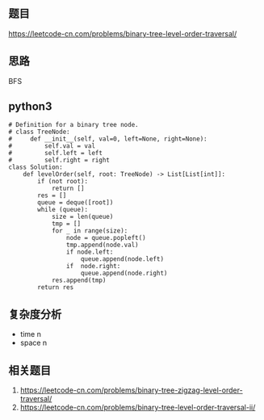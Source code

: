 ## 题目
https://leetcode-cn.com/problems/binary-tree-level-order-traversal/

## 思路
BFS

## python3
```python3
# Definition for a binary tree node.
# class TreeNode:
#     def __init__(self, val=0, left=None, right=None):
#         self.val = val
#         self.left = left
#         self.right = right
class Solution:
    def levelOrder(self, root: TreeNode) -> List[List[int]]:
        if (not root):
            return []
        res = []
        queue = deque([root])
        while (queue):
            size = len(queue)
            tmp = []
            for _ in range(size):
                node = queue.popleft()
                tmp.append(node.val)
                if node.left:
                    queue.append(node.left)
                if  node.right:
                    queue.append(node.right)
            res.append(tmp)
        return res
```

## 复杂度分析
* time n
* space n

## 相关题目
1. https://leetcode-cn.com/problems/binary-tree-zigzag-level-order-traversal/
2. https://leetcode-cn.com/problems/binary-tree-level-order-traversal-ii/
